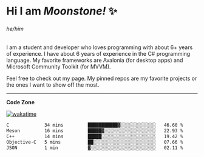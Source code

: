 
<!--
**MoonstoneStudios/MoonstoneStudios** is a ✨ _special_ ✨ repository because its `README.md` (this file) appears on your GitHub profile.

Here are some ideas to get you started:

- 🔭 I’m currently working on ...
- 🌱 I’m currently learning ...
- 👯 I’m looking to collaborate on ...
- 🤔 I’m looking for help with ...
- 💬 Ask me about ...
- 📫 How to reach me: ...
- 😄 Pronouns: ...
- ⚡ Fun fact: ...
-->

# Hi I am _Moonstone!_  ✨
###### he/him

I am a student and developer who loves programming with about 6+ years of experience. 
I have about 6 years of experience in the C# programming language. 
My favorite frameworks are Avalonia (for desktop apps) and Microsoft Community Toolkit (for MVVM).

Feel free to check out my page. My pinned repos are my favorite projects or the ones I want to show off the most. 

---

**Code Zone**


[![wakatime](https://wakatime.com/badge/user/35c755da-7226-42ef-89f9-892c03fbcf7e.svg?style=for-the-badge)](https://wakatime.com/@35c755da-7226-42ef-89f9-892c03fbcf7e)
<!--START_SECTION:waka-->

```txt
C             34 mins         ███████████▓░░░░░░░░░░░░░   46.60 %
Meson         16 mins         █████▓░░░░░░░░░░░░░░░░░░░   22.93 %
C++           14 mins         █████░░░░░░░░░░░░░░░░░░░░   19.42 %
Objective-C   5 mins          ██░░░░░░░░░░░░░░░░░░░░░░░   07.66 %
JSON          1 min           ▓░░░░░░░░░░░░░░░░░░░░░░░░   02.11 %
```

<!--END_SECTION:waka-->
